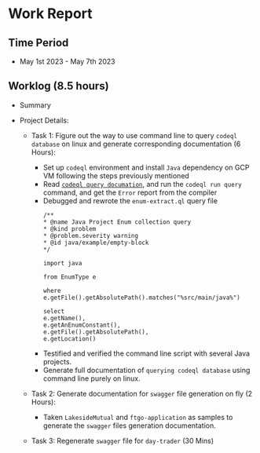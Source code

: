 #  Work Report

## Time Period

* May 1st 2023 - May 7th 2023

## Worklog (8.5 hours)

* Summary

* Project Details:

    * Task 1: Figure out the way to use command line to query `codeql database` on linux and generate corresponding documentation (6 Hours):
        * Set up  `codeql` environment and install `Java` dependency on GCP VM following the steps previously mentioned
        * Read [`codeql query documation`](https://docs.github.com/en/code-security/codeql-cli/using-the-codeql-cli/using-custom-queries-with-the-codeql-cli), and run the `codeql run query` command, and get the `Error` report from the compiler
        * Debugged and rewrote the `enum-extract.ql` query file
            ```
            /**
            * @name Java Project Enum collection query
            * @kind problem
            * @problem.severity warning
            * @id java/example/empty-block
            */

            import java

            from EnumType e

            where 
            e.getFile().getAbsolutePath().matches("%src/main/java%")

            select 
            e.getName(),
            e.getAnEnumConstant(),
            e.getFile().getAbsolutePath(),
            e.getLocation()
            ```
        * Testified and verified the command line script with several Java projects.
        * Generate full documentation of `querying codeql database` using command line purely on linux.

    * Task 2: Generate documentation for `swagger` file generation on fly (2 Hours):
        * Taken `LakesideMutual` and `ftgo-application` as samples to generate the `swagger` files generation documentation.

    * Task 3: Regenerate `swagger` file for `day-trader` (30 Mins)